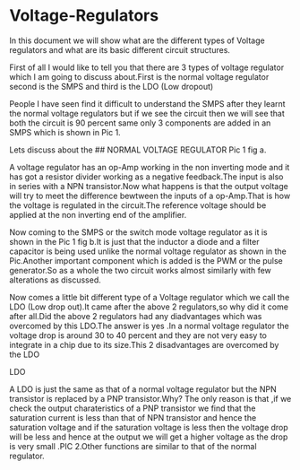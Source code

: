 # Voltage-Regulators

  
In this document we will show what are the different types of Voltage regulators and what are its basic different circuit structures.

First of all I would like to tell you that there are 3 types of voltage regulator which I am going to discuss about.First is the normal voltage regulator second is the SMPS and third is the LDO (Low dropout)

People I have seen find it difficult to understand the SMPS after they learnt the normal voltage regulators but if we see the circuit then we will see that both the circuit is 90 percent same only 3 components are added in an SMPS which is shown in Pic 1.

Lets discuss about the ## NORMAL VOLTAGE REGULATOR Pic 1 fig a.

A voltage regulator has an op-Amp working in the non inverting mode and it has got a resistor divider working as a negative feedback.The input is also in series with a NPN transistor.Now what happens is that the output voltage will try to meet the difference bewtween the inputs of a op-Amp.That is how the voltage is regulated in the circuit.The reference voltage should be applied at the non inverting end of the amplifier.

Now coming to the SMPS or the switch mode voltage regulator as it is shown in the Pic 1 fig b.It is just that the inductor a diode and a filter capacitor is being used unlike the normal voltage regulator as shown in the Pic.Another important component which is added is the PWM or the pulse generator.So as a whole the two circuit works almost similarly with few alterations as discussed.

Now comes a little bit different type of a Voltage regulator which we call the LDO (Low drop out).It came after the above 2 regulators,so why did it come after all.Did the above 2 regulators had any diadvantages which was overcomed by this LDO.The answer is yes .In a normal voltage regulator the voltage drop is around 30 to 40 percent and they are not very easy to integrate in a chip due to its size.This 2 disadvantages are overcomed by the LDO

LDO

A LDO is just the same as that of a normal voltage regulator but the NPN transistor is replaced by a PNP transistor.Why? The only reason is that ,if we check the output charateristics of a PNP transistor we find that the saturation current is less than that of NPN transistor and hence the saturation voltage and if the saturation voltage is less then the voltage drop will be less and hence at the output we will get a higher voltage as the drop is very small .PIC 2.Other functions are similar to that of the normal regulator.

